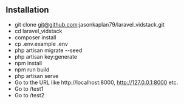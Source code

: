 ## Installation
- git clone git@github.com:jasonkaplan79/laravel_vidstack.git 
- cd laravel_vidstack
- composer install 
- cp .env.example .env
- php artisan migrate --seed 
- php artisan key:generate
- npm install 
- npm run build 
- php artisan serve 
- Go to the URL like http://localhost:8000, http://127.0.0.1:8000 etc.
- Go to /test1
- Go to /test2

